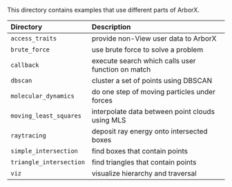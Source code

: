 This directory contains examples that use different parts of ArborX.

Directory | Description
|:-- |:-- |
`access_traits`         | provide non-View user data to ArborX
`brute_force`           | use brute force to solve a problem
`callback`              | execute search which calls user function on match
`dbscan`                | cluster a set of points using DBSCAN
`molecular_dynamics`    | do one step of moving particles under forces
`moving_least_squares`  | interpolate data between point clouds using MLS
`raytracing`            | deposit ray energy onto intersected boxes
`simple_intersection`   | find boxes that contain points
`triangle_intersection` | find triangles that contain points
`viz`                   | visualize hierarchy and traversal

